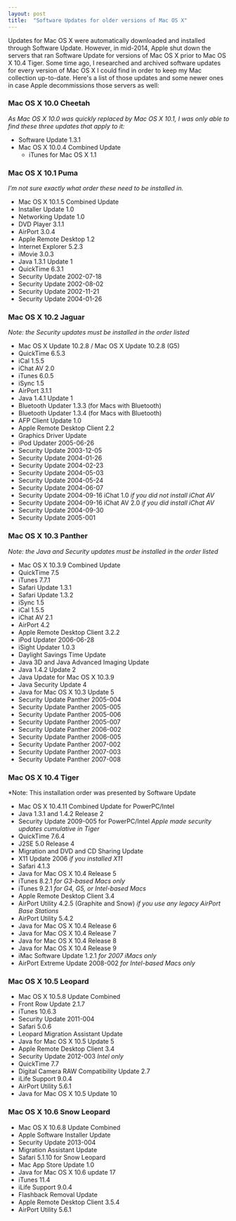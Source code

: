 ```yaml
---
layout: post
title:  "Software Updates for older versions of Mac OS X"
---
```

Updates for Mac OS X were automatically downloaded and installed through Software Update. However, in mid-2014, Apple shut down the servers that ran Software Update for versions of Mac OS X prior to Mac OS X 10.4 Tiger. Some time ago, I researched and archived software updates for every version of Mac OS X I could find in order to keep my Mac collection up-to-date. Here's a list of those updates and some newer ones in case Apple decommissions those servers as well:
### Mac OS X 10.0 Cheetah
_As Mac OS X 10.0 was quickly replaced by Mac OS X 10.1, I was only able to find these three updates that apply to it:_
  * Software Update 1.3.1
* Mac OS X 10.0.4 Combined Update
  * iTunes for Mac OS X 1.1
### Mac OS X 10.1 Puma
_I’m not sure exactly what order these need to be installed in._
  * Mac OS X 10.1.5 Combined Update
  * Installer Update 1.0
  * Networking Update 1.0
  * DVD Player 3.1.1
  * AirPort 3.0.4
  * Apple Remote Desktop 1.2
  * Internet Explorer 5.2.3
  * iMovie 3.0.3
  * Java 1.3.1 Update 1
  * QuickTime 6.3.1
  * Security Update 2002-07-18
  * Security Update 2002-08-02
  * Security Update 2002-11-21
  * Security Update 2004-01-26
### Mac OS X 10.2 Jaguar
_Note: the Security updates must be installed in the order listed_
  * Mac OS X Update 10.2.8 / Mac OS X Update 10.2.8 (G5)
* QuickTime 6.5.3
* iCal 1.5.5
* iChat AV 2.0
* iTunes 6.0.5
* iSync 1.5
* AirPort 3.1.1
* Java 1.4.1 Update 1
* Bluetooth Updater 1.3.3 (for Macs with Bluetooth)
* Bluetooth Updater 1.3.4 (for Macs with Bluetooth)
* AFP Client Update 1.0
* Apple Remote Desktop Client 2.2
* Graphics Driver Update
* iPod Updater 2005-06-26
* Security Update 2003-12-05
* Security Update 2004-01-26
* Security Update 2004-02-23
* Security Update 2004-05-03
* Security Update 2004-05-24
* Security Update 2004-06-07
* Security Update 2004-09-16 iChat 1.0 _if you did not install iChat AV_
* Security Update 2004-09-16 iChat AV 2.0 _if you did install iChat AV_
* Security Update 2004-09-30
* Security Update 2005-001
### Mac OS X 10.3 Panther
_Note: the Java and Security updates must be installed in the order listed_
* Mac OS X 10.3.9 Combined Update
* QuickTime 7.5
* iTunes 7.7.1
* Safari Update 1.3.1
* Safari Update 1.3.2
* iSync 1.5
* iCal 1.5.5
* iChat AV 2.1
* AirPort 4.2
* Apple Remote Desktop Client 3.2.2
* iPod Updater 2006-06-28
* iSight Updater 1.0.3
* Daylight Savings Time Update
* Java 3D and Java Advanced Imaging Update
* Java 1.4.2 Update 2
* Java Update for Mac OS X 10.3.9
* Java Security Update 4
* Java for Mac OS X 10.3 Update 5
* Security Update Panther 2005-004
* Security Update Panther 2005-005
* Security Update Panther 2005-006
* Security Update Panther 2005-007
* Security Update Panther 2006-002
* Security Update Panther 2006-005
* Security Update Panther 2007-002
* Security Update Panther 2007-003
* Security Update Panther 2007-008
### Mac OS X 10.4 Tiger
*Note: This installation order was presented by Software Update
* Mac OS X 10.4.11 Combined Update for PowerPC/Intel
* Java 1.3.1 and 1.4.2 Release 2
* Security Update 2009-005 for PowerPC/Intel _Apple made security updates cumulative in Tiger_
* QuickTime 7.6.4
* J2SE 5.0 Release 4
* Migration and DVD and CD Sharing Update
* X11 Update 2006 _if you installed X11_
* Safari 4.1.3
* Java for Mac OS X 10.4 Release 5
* iTunes 8.2.1 _for G3-based Macs only_
* iTunes 9.2.1 _for G4, G5, or Intel-based Macs_
* Apple Remote Desktop Client 3.4
* AirPort Utility 4.2.5 (Graphite and Snow) _if you use any legacy AirPort Base Stations_
* AirPort Utility 5.4.2
* Java for Mac OS X 10.4 Release 6
* Java for Mac OS X 10.4 Release 7
* Java for Mac OS X 10.4 Release 8
* Java for Mac OS X 10.4 Release 9
* iMac Software Update 1.2.1 _for 2007 iMacs only_
* AirPort Extreme Update 2008-002 _for Intel-based Macs only_
### Mac OS X 10.5 Leopard
* Mac OS X 10.5.8 Update Combined
* Front Row Update 2.1.7
* iTunes 10.6.3
* Security Update 2011-004
* Safari 5.0.6
* Leopard Migration Assistant Update
* Java for Mac OS X 10.5 Update 5
* Apple Remote Desktop Client 3.4
* Security Update 2012-003 _Intel only_
* QuickTime 7.7
* Digital Camera RAW Compatibility Update 2.7
* iLife Support 9.0.4
* AirPort Utility 5.6.1
* Java for Mac OS X 10.5 Update 10
### Mac OS X 10.6 Snow Leopard
* Mac OS X 10.6.8 Update Combined
* Apple Software Installer Update
* Security Update 2013-004
* Migration Assistant Update
* Safari 5.1.10 for Snow Leopard
* Mac App Store Update 1.0
* Java for Mac OS X 10.6 update 17
* iTunes 11.4
* iLife Support 9.0.4
* Flashback Removal Update
* Apple Remote Desktop Client 3.5.4
* AirPort Utility 5.6.1